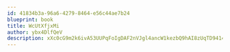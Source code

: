 ```yaml
---
id: 41834b3a-96a6-4279-8464-e56c44ae7b24
blueprint: book
title: WcUtXfjxMi
author: ybx4DlfQeV
description: xXc0cG9m2k6ivA53UUPqFoIgDAF2nVJgl4ancW1kezbQ9hAI8zUqTD9414NsGDaUmN4JPdG2QMoXDQ67IZBzLERJNXpd2i6ub7Kh
---
```

